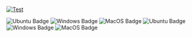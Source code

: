 [![Test](https://github.com/BDehapiot/bdtools/actions/workflows/pytest.yml/badge.svg)](https://github.com/BDehapiot/bdtools/actions/workflows/pytest.yml)

![Ubuntu Badge](https://img.shields.io/badge/Ubuntu-latest-blue?logo=ubuntu&logoColor=rgb(149%2C157%2C165)&labelColor=rgb(50%2C60%2C65))
![Windows Badge](https://img.shields.io/badge/Windows-latest-blue?logo=windows11&logoColor=rgb(149%2C157%2C165)&labelColor=rgb(50%2C60%2C65))
![MacOS Badge](https://img.shields.io/badge/MacOS-latest-blue?logo=apple&logoColor=rgb(149%2C157%2C165)&labelColor=rgb(50%2C60%2C65))
![Ubuntu Badge](https://img.shields.io/badge/Ubuntu-latest-blue?logo=ubuntu&logoColor=rgb(149%2C157%2C165)&labelColor=rgb(50%2C60%2C65))
![Windows Badge](https://img.shields.io/badge/Windows-latest-blue?logo=windows11&logoColor=rgb(149%2C157%2C165)&labelColor=rgb(50%2C60%2C65))
![MacOS Badge](https://img.shields.io/badge/MacOS-latest-blue?logo=apple&logoColor=rgb(149%2C157%2C165)&labelColor=rgb(50%2C60%2C65))
